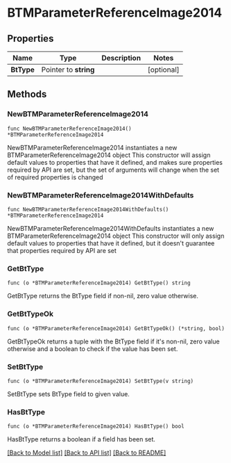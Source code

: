 # BTMParameterReferenceImage2014

## Properties

Name | Type | Description | Notes
------------ | ------------- | ------------- | -------------
**BtType** | Pointer to **string** |  | [optional] 

## Methods

### NewBTMParameterReferenceImage2014

`func NewBTMParameterReferenceImage2014() *BTMParameterReferenceImage2014`

NewBTMParameterReferenceImage2014 instantiates a new BTMParameterReferenceImage2014 object
This constructor will assign default values to properties that have it defined,
and makes sure properties required by API are set, but the set of arguments
will change when the set of required properties is changed

### NewBTMParameterReferenceImage2014WithDefaults

`func NewBTMParameterReferenceImage2014WithDefaults() *BTMParameterReferenceImage2014`

NewBTMParameterReferenceImage2014WithDefaults instantiates a new BTMParameterReferenceImage2014 object
This constructor will only assign default values to properties that have it defined,
but it doesn't guarantee that properties required by API are set

### GetBtType

`func (o *BTMParameterReferenceImage2014) GetBtType() string`

GetBtType returns the BtType field if non-nil, zero value otherwise.

### GetBtTypeOk

`func (o *BTMParameterReferenceImage2014) GetBtTypeOk() (*string, bool)`

GetBtTypeOk returns a tuple with the BtType field if it's non-nil, zero value otherwise
and a boolean to check if the value has been set.

### SetBtType

`func (o *BTMParameterReferenceImage2014) SetBtType(v string)`

SetBtType sets BtType field to given value.

### HasBtType

`func (o *BTMParameterReferenceImage2014) HasBtType() bool`

HasBtType returns a boolean if a field has been set.


[[Back to Model list]](../README.md#documentation-for-models) [[Back to API list]](../README.md#documentation-for-api-endpoints) [[Back to README]](../README.md)



